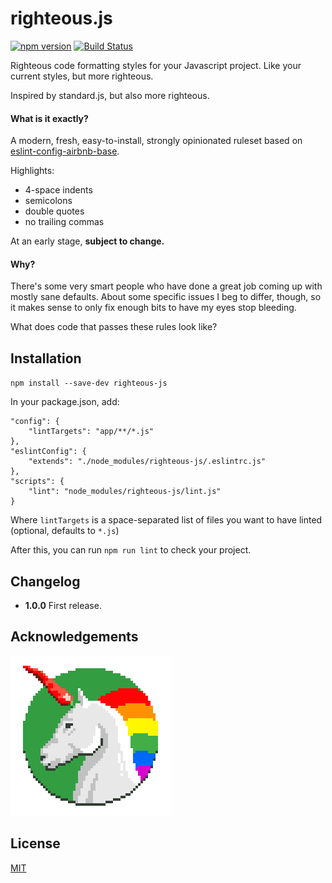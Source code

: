 # righteous.js

[![npm version](https://badge.fury.io/js/righteous-js.svg)](http://badge.fury.io/js/righteous-js) [![Build Status](https://travis-ci.org/mieky/righteous-js.svg?branch=master)](https://travis-ci.org/mieky/righteous-js)

Righteous code formatting styles for your Javascript project. Like your current styles, but more righteous.

Inspired by standard.js, but also more righteous.

#### What is it exactly?

A modern, fresh, easy-to-install, strongly opinionated ruleset based on [eslint-config-airbnb-base](https://github.com/airbnb/javascript/tree/master/packages/eslint-config-airbnb-base).

Highlights:
- 4-space indents
- semicolons
- double quotes
- no trailing commas

At an early stage, **subject to change.**

#### Why?

There's some very smart people who have done a great job coming up with mostly sane defaults. About some specific issues I beg to differ, though, so it makes sense to only fix enough bits to have my eyes stop bleeding.

What does code that passes these rules look like?

## Installation

`npm install --save-dev righteous-js`

In your package.json, add:

```
"config": {
    "lintTargets": "app/**/*.js"
},
"eslintConfig": {
    "extends": "./node_modules/righteous-js/.eslintrc.js"
},
"scripts": {
    "lint": "node_modules/righteous-js/lint.js"
}
```

Where `lintTargets` is a space-separated list of files you want to have linted (optional, defaults to `*.js`)

After this, you can run `npm run lint` to check your project.

## Changelog

- **1.0.0** First release.

## Acknowledgements

[![chilicorn](chilicorn.png)](http://futurice.com/blog/sponsoring-free-time-open-source-activities)

## License

[MIT](https://github.com/mieky/righteous-js/blob/master/LICENSE)
